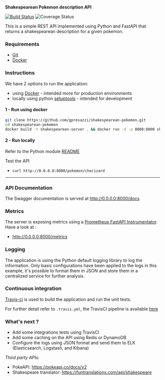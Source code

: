 **Shakespearean Pokemon description API**

[![Build Status](https://travis-ci.com/gpresazzi/shakespearean-pokemon.svg?branch=main)](https://travis-ci.com/gpresazzi/shakespearean-pokemon)
![Coverage Status](https://coveralls.io/repos/github/gpresazzi/shakespearean-pokemon/badge.svg?branch=main)

This is a simple REST API implemented using Python and FastAPI that returns a shakespearean description for a given pokemon.

### Requirements
* [Git](https://git-scm.com/)
* [Docker](https://www.docker.com/)

### Instructions
We have 2 options to run the application:
 * using [Docker](https://www.docker.com/) - intended more for production environments
 * locally using python [setuptools](https://pypi.org/project/setuptools/) - intended for development

#### 1 - Run using docker

```bash
git clone https://github.com/gpresazzi/shakespearean-pokemon.git
cd shakespearean-pokemon
docker build -t shakespearean-server . && docker run -d -p 8000:8000 shakespearean-server
```

#### 2 - Run locally
Refer to the Python module [README](poke_restapi/README.md)

Test the API
 * `curl http://0.0.0.0:8000/pokemon/charizard`

---

### API Documentation

The Swagger documentation is served at http://0.0.0.0:8000/docs

### Metrics

The server is exposing metrics using a [Prometheus FastAPI Instrumentator](prometheus-fastapi-instrumentator). 
Have a look at :

* http://0.0.0.0:8000/metrics


### Logging 

The application is using the Python default logging library to log the information. 
Only basic configurations have been applied to the logs in this example, it's possible to format them in JSON and store them in a centralized service for further analysis.  

### Continuous integration
[Travis-ci](https://travis-ci.org/) is used to build the application and run the unit tests.

For further detail refer to `.travis.yml`, the TravisCI pipeline is available [here](https://travis-ci.com/github/gpresazzi/shakespearean-pokemon)

### What's next ?
 - Add some integrations tests using TravisCI
 - Add some caching on the API using Redis or DynamoDB
 - Configure the logs using JSON format and send them to ELK (Elasticsearch, Logstash, and Kibana)  


*Third party APIs:*
- PokeAPI: https://pokeapi.co/docs/v2
- Shakespeare translator: https://funtranslations.com/api/shakespeare